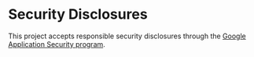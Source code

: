 # Security Disclosures

This project accepts responsible security disclosures through the [Google Application Security program](https://www.google.com/about/appsecurity/).
